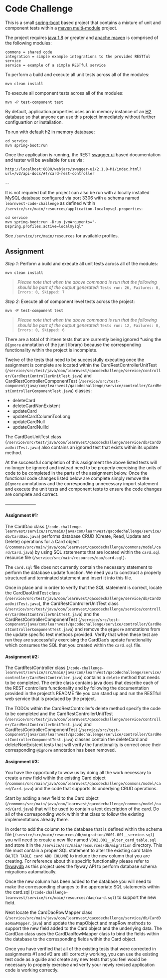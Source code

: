 # Code Challenge
This is a small [spring-boot](https://projects.spring.io/spring-boot/) based project that contains a mixture of 
unit and component tests within a [maven multi-module](https://maven.apache.org/guides/mini/guide-multiple-modules.html) project.

The project requires [java 1.8](http://www.oracle.com/technetwork/java/javase/downloads/jdk8-downloads-2133151.html) or greater 
and [apache maven](https://maven.apache.org/download.cgi) is comprised of the following modules:
```
commons = shared code
integration = simple example integrations to the provided RESTful service
service = example of a simple RESTful service
```

To perform a build and execute all unit tests across all of the modules:
```
mvn clean install
```

To execute all component tests across all of the modules:
```
mvn -P test-component test
```

By default, application.properties uses an in memory instance of an [H2 database](h2database.com) so that anyone can use this project immediately without further configuartion or installation.

To run with default h2 in memory database:
```
cd service
mvn spring-boot:run
```

Once the application is running, the REST [swagger ui](http://swagger.io/swagger-ui/) based documentation and tester will be available for use via:
```
http://localhost:8080/webjars/swagger-ui/2.1.8-M1/index.html?url=/v2/api-docs/#!/card-rest-controller
```

--

It is not required but the project can also be run with a locally installed MySQL database configured via port 3306 with a schema named `learnvest-code-challenge`
as defined within `/service/src/main/resources/application-localmysql.properties`:
```
cd service
mvn spring-boot:run -Drun.jvmArguments="-Dspring.profiles.active=localmysql"
```

See `/service/src/main/resources` for available profiles.

## Assignment

*Step 1*: Perform a build and execute all unit tests across all of the modules:

```mvn clean install```

> _Please note that when the above command is run that the following should be part of the output generated:_
> ```Tests run: 26, Failures: 0, Errors: 0, Skipped: 7```

*Step 2*: Execute all of component level tests across the project:

```mvn -P test-component test```

> _Please note that when the above command is run that the following should be part of the output generated:_
> ```Tests run: 12, Failures: 0, Errors: 0, Skipped: 6```

There are a total of thirteen tests that are currently being ignored *using the `@Ignore` annotation of the junit library) 
because the corresponding functionality within the project is incomplete.

Twelve of the tests that need to be successfully executing once the assignment is complete are located within the 
CardRestControllerUnitTest (`/service/src/test/java/com/learnvest/qacodechallenge/service/controller/CardRestControllerUnitTest.java`) 
and CardRestControllerComponentTest (`/service/src/test-component/java/com/learnvest/qacodechallenge/service/controller/CardRestControllerComponentTest.java`) classes:
- deleteCard
- deleteCardNonExistent
- updateCard
- updateCardColumnTooLong
- updateCardNull
- updateCardNullId

The CardDaoUnitTest class (`/service/src/test/java/com/learnvest/qacodechallenge/service/db/CardDaoUnitTest.java`) also 
contains an ignored test that exists within its update method.

At the successful completion of this assignment the above listed tests will no longer be ignored and instead need to be 
properly exercising the units of code to be completed in the parts of the assignment below. Once the functional code changes 
listed below are complete simply remove the `@Ignore` annotations and the corresponding unnecessary import statement and execute 
the unit tests and component tests to ensure the code changes are complete and correct.

———————

#### Assignment #1:
The CardDao class (`/code-challenge-learnvest/service/src/main/java/com/learnvest/qacodechallenge/service/db/CardDao.java`) 
performs database CRUD (Create, Read, Update and Delete) operations for a Card object (`/commons/src/main/java/com/learnvest/qacodechallenge/commons/model/card/Card.java`) 
by using SQL statements that are located within the `card.sql` resource file (`/service/src/main/resources/dao/card.sql`). 

The `card.sql` file does not currently contain the necessary statement to perform the database update function. 
We need you to construct a properly structured and terminated statement and insert it into this file.

Once in place and in order to verify that the SQL statement is correct, locate the CardDaoUnitTest class (`/service/src/test/java/com/learnvest/qacodechallenge/service/db/CardDaoUnitTest.java`), 
the CardRestControllerUnitTest class (`/service/src/test/java/com/learnvest/qacodechallenge/service/controller/CardRestControllerUnitTest.java`) 
and the CardRestControllerComponentTest (`/service/src/test-component/java/com/learnvest/qacodechallenge/service/controller/CardRestControllerComponentTest.java`) 
and remove the `@Ignore` annotations from the update specific test methods provided. Verify that when these test are run they are successfully exercising the 
CardDao’s update functionality which consumes the SQL that you created within the `card.sql` file.

#### Assignment #2:
The CardRestController class (`/code-challenge-learnvest/service/src/main/java/com/learnvest/qacodechallenge/service/controller/CardRestController.java`) 
contains a `delete` method that needs to be completed. The entire class contains java docs that describe each of the REST controllers functionality 
and by following the documentation provided in the project’s README file you can stand up and run the RESTful web service that is 
produced by the project.

The TODOs within the CardRestController’s delete method specify the code to be completed and the 
CardRestControllerUnitTest (`/service/src/test/java/com/learnvest/qacodechallenge/service/controller/CardRestControllerUnitTest.java`) 
and CardRestControllerComponentTest (`/service/src/test-component/java/com/learnvest/qacodechallenge/service/controller/CardRestControllerComponentTest.java`) classes 
contain the deleteCard and deleteNonExistent tests that will verify the functionality is correct once their corresponding 
`@Ignore` annotation has been removed.

#### Assignment #3:
You have the opportunity to wow us by doing all the work necessary to create a new field within the existing Card 
object (`/commons/src/main/java/com/learnvest/qacodechallenge/commons/model/card/Card.java`) and the code that supports its underlying 
CRUD operations.

Start by adding a new field to the Card object (`/commons/src/main/java/com/learnvest/qacodechallenge/commons/model/card/Card.java`) 
that will be used to contain a text description of the card. Do all of the corresponding work within that class to follow the existing 
implementations already there.

In order to add the column to the database that is defined within the schema file (`/service/src/main/resources/db/migration/V001.001__service.sql`) 
you will need to create a new file named `V002.001__alter_card_table.sql` and store it in the `/service/src/main/resources/db/migration` directory.
This file must contain a proper SQL statement to alter the existing card table (`ALTER TABLE card ADD COLUMN`) to include the new column 
that you are creating. For reference about this specific functionality please refer to [flywaydb](https://flywaydb.org/getstarted/) as this project 
uses the flyway API to perform database schema migrations automatically.

Once the new column has been added to the database you will need to make the corresponding changes to the appropriate SQL statements 
within the card.sql (`/code-challenge-learnvest/service/src/main/resources/dao/card.sql`) to support the new field.

Next locate the CardDaoRowMapper class (`/service/src/main/java/com/learnvest/qacodechallenge/service/db/CardDaoRowMapper.java`) and 
update the mapObject and mapRow methods to support the new field added to the Card object and the underlying data. 
The CardDao class uses the CardDaoRowMapper class to bind the fields within the database to the corresponding fields within the Card object.

Once you have verified that all of the existing tests that were corrected in assignments #1 and #2 are still correctly working,
you can use the existing test code as a guide and create any new tests that you feel would be necessary to properly exercise and 
verify your newly revised application code is working correctly.
